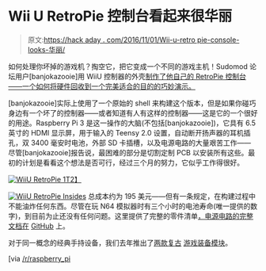 # Wii U RetroPie 控制台看起来很华丽

> 原文:[https://hack aday . com/2016/11/01/Wii-u-retro pie-console-looks-华丽/](https://hackaday.com/2016/11/01/wii-u-retropie-console-looks-gorgeous/)

如何处理你坏掉的游戏机？掏空它，把它变成一个不同的游戏主机！Sudomod 论坛用户[banjokazooie]用 WiiU 控制器的外壳[制作了他自己的 RetroPie 控制台——一个如何将硬件回收到一个完美适合的目的的巧妙演示。](http://sudomod.com/community-spotlight-banjokazooies-wii-u-gamepad-pi-3-build/)

[banjokazooie]实际上使用了一个原始的 shell 来构建这个版本，但是如果你碰巧身边有一个坏了的控制器——或者知道有人有这样的控制器——这是它的一个很好的用途。Raspberry Pi 3 是这一操作的大脑(不包括[banjokazooie])，它具有 6.5 英寸的 HDMI 显示屏，用于输入的 Teensy 2.0 设置，自动断开扬声器的耳机插孔，双 3400 毫安时电池，外部 SD 卡插槽，以及电源电路的大量艰苦工作——尽管[banjokazooie]报告说，最困难的部分是切割定制 PCB 以安装所有这些。最初的计划是看看这个想法是否可行，经过三个月的努力，它似乎工作得很好。

[![WiiU RetroPie 1](../Images/61d7722be171b9512ec87b13adce2e19.png)T2】](https://hackaday.com/wp-content/uploads/2016/10/kiatz0e.jpg)

[![WiiU RetroPie Insides](../Images/47b0991efdc7f4ac586aeced93a94374.png)](https://hackaday.com/wp-content/uploads/2016/10/inside-of-device.jpg) 总成本约为 195 美元——但有一条规定，在构建过程中不能油炸任何东西。尽管在玩 N64 模拟器时有三个小时的电池寿命(唯一提供的数字)，到目前为止还没有任何问题。这里提供了完整的零件清单[，电源电路的完整文档在](http://sudomod.com/forum/viewtopic.php?f=13&t=1607) [GitHub](https://github.com/craic/pi_power) 上。

对于同一概念的经典手持设备，我们去年推出了[两款复古](http://hackaday.com/2015/03/02/retropie-turned-game-gear/) [游戏装备模块](http://hackaday.com/2015/04/18/retropie-meets-game-gear-again/)。

[via [/r/raspberry_pi](https://www.reddit.com/r/raspberry_pi/comments/57wms5/raspberry_pi_3_inside_a_wii_u_handheld_console/)